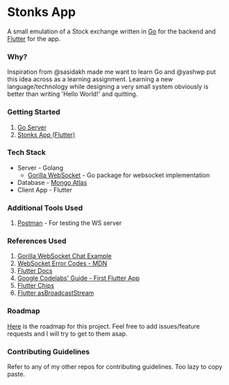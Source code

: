 # Stonks App

A small emulation of a Stock exchange written in [Go](https://golang.org/) for the backend and [Flutter](https://flutter.dev/) for the app.

### Why?

Inspiration from @sasidakh made me want to learn Go and @yashwp put this idea across as a learning assignment. Learning a new language/technology while designing a very small system obviously is better than writing 'Hello World!' and quitting.

### Getting Started

1. [Go Server](https://github.com/ParadoxInfinite/go-stonks/tree/master/go-server/README.md)
2. [Stonks App (Flutter)](https://github.com/ParadoxInfinite/go-stonks/tree/master/stonks/README.md)

### Tech Stack

- Server - Golang
    - [Gorilla WebSocket](https://github.com/gorilla/websocket/) - Go package for websocket implementation
- Database - [Mongo Atlas](https://www.mongodb.com/cloud/atlas)
- Client App - Flutter

### Additional Tools Used
1. [Postman](https://www.postman.com/) - For testing the WS server

### References Used
1. [Gorilla WebSocket Chat Example](https://github.com/gorilla/websocket/tree/master/examples/chat)
2. [WebSocket Error Codes - MDN](https://developer.mozilla.org/en-US/docs/Web/API/CloseEvent/code)
3. [Flutter Docs](https://flutter.dev/docs)
4. [Google Codelabs' Guide - First Flutter App](https://codelabs.developers.google.com/codelabs/first-flutter-app-pt1)
5. [Flutter Chips](https://api.flutter.dev/flutter/material/Chip-class.html)
6. [Flutter asBroadcastStream](https://api.flutter.dev/flutter/dart-async/Stream/asBroadcastStream.html)

### Roadmap

[Here](https://github.com/ParadoxInfinite/go-stonks/projects/1) is the roadmap for this project. Feel free to add issues/feature requests and I will try to get to them asap.

### Contributing Guidelines

Refer to any of my other repos for contributing guidelines. Too lazy to copy paste.